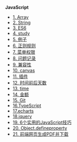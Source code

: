 **JavaScript**

  - [1. Array](/js/Array)  
  - [2. String](/js/String)  
  - [3. ES6](/js/ES6)  
  - [4. study](/js/study)  
  - [5. 例子](/js/例子)
  - [6. 正则规则](/js/正则规则)
  - [7. 菜单权限](/js/菜单权限)
  - [8. 问题记录](/js/problem)
  - [9. 兼容性](/js/兼容性)
  - [10. canvas](/js/canvas)
  - [11. 插件](/js/插件)
  - [12. 时间前后天数](/js/时间前后天数)
  - [13. time](/js/time)
  - [14. 金额](/js/金额)
  - [15. Git](/js/Git)
  - [16.TypeScript](/js/TypeScript)
  - [17.echarts](/js/echarts)
  - [18.jquery](/js/jquery)
  - [19. 6个实用的JavaScript技巧](/js/1-6个实用的JavaScript技巧)
  - [20. Object.defineproperty](/js/Object.defineproperty)
  - [21. 前端网页生成PDF并下载](/js/生成PDF并下载)

<style>
   .sidebar-nav p:first-child {
        text-align: center;
    }
  .sidebar-nav strong {
    font-size: 20px;
  }
</style>